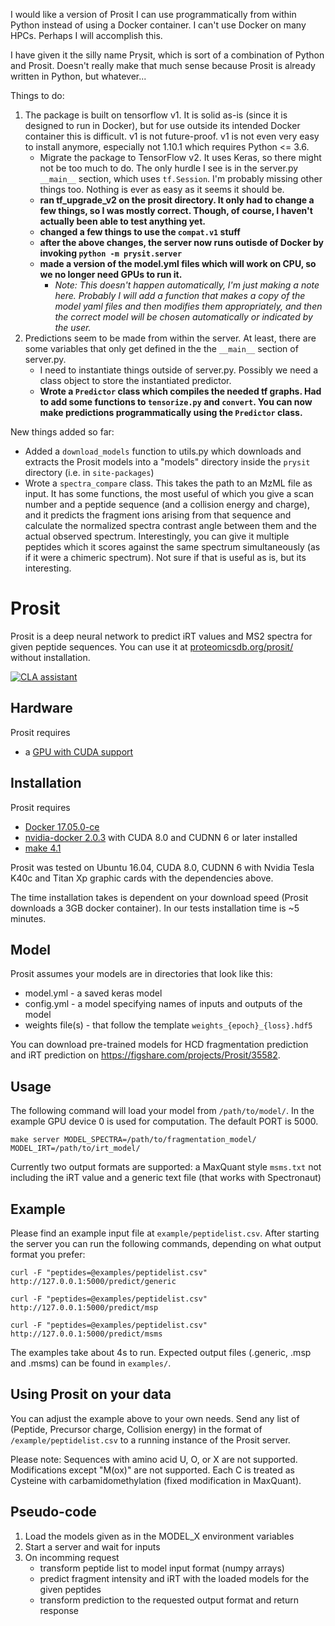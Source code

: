 I would like a version of Prosit I can use programmatically from within Python instead of 
using a Docker container. I can't use Docker on many HPCs. Perhaps I will accomplish this.

I have given it the silly name Prysit, which is sort of a combination of Python and Prosit. Doesn't really make 
that much sense because Prosit is already written in Python, but whatever...

Things to do:

1. The package is built on tensorflow v1. It is solid as-is (since it is designed to run in Docker), but for 
   use outside its intended Docker container this is difficult. v1 is not future-proof. v1 is not even very 
   easy to install anymore, especially not 1.10.1 which requires Python <= 3.6.
   - Migrate the package to TensorFlow v2. It uses Keras, so there might not be too much to do.
   The only hurdle I see is in the server.py `__main__` section, which uses `tf.Session`. I'm probably 
     missing other things too. Nothing is ever as easy as it seems it should be.
   - **ran tf_upgrade_v2 on the prosit directory. It only had to change a few things, so I was mostly 
     correct. Though, of course, I haven't actually been able to test anything yet.**
   - **changed a few things to use the `compat.v1` stuff**
   - **after the above changes, the server now runs outisde of Docker by invoking `python -m prysit.server`**
   - **made a version of the model.yml files which will work on CPU, so we no longer need GPUs to run it.**
      - *Note: This doesn't happen automatically, I'm just making a note here. Probably I will add a function that 
       makes a copy of the model yaml files and then modifies them appropriately, and then the correct model 
       will be chosen automatically or indicated by the user.*
2. Predictions seem to be made from within the server. At least, there are some variables that only get defined
in the the `__main__` section of server.py.
   - I need to instantiate things outside of server.py. Possibly we need a class object to store the 
   instantiated predictor.
   - **Wrote a `Predictor` class which compiles the needed tf graphs. Had to add some functions to `tensorize.py`
   and `convert`. You can now make predictions programmatically using the `Predictor` class.**

New things added so far:
- Added a `download_models` function to utils.py which downloads and extracts the Prosit models into a "models"
directory inside the `prysit` directory (i.e. in `site-packages`)
- Wrote a `spectra_compare` class. This takes the path to an MzML file as input. It has some functions, the most useful
  of which you give a scan number and a peptide sequence (and a collision energy and charge), and it predicts the 
  fragment ions arising from that sequence and calculate the normalized spectra contrast angle between them and the
  actual observed spectrum. Interestingly, you can give it multiple peptides which it scores against the same spectrum
  simultaneously (as if it were a chimeric spectrum). Not sure if that is useful as is, but its interesting.

# Prosit

Prosit is a deep neural network to predict iRT values and MS2 spectra for given peptide sequences. 
You can use it at [proteomicsdb.org/prosit/](http://www.proteomicsdb.org/prosit/) without installation.

[![CLA assistant](https://cla-assistant.io/readme/badge/kusterlab/prosit)](https://cla-assistant.io/kusterlab/prosit)

## Hardware

Prosit requires

- a [GPU with CUDA support](https://developer.nvidia.com/cuda-gpus)


## Installation

Prosit requires

- [Docker 17.05.0-ce](https://docs.docker.com/install/)
- [nvidia-docker 2.0.3](https://github.com/NVIDIA/nvidia-docker) with CUDA 8.0 and CUDNN 6 or later installed
- [make 4.1](https://www.gnu.org/software/make/)

Prosit was tested on Ubuntu 16.04, CUDA 8.0, CUDNN 6 with Nvidia Tesla K40c and Titan Xp graphic cards with the dependencies above.

The time installation takes is dependent on your download speed (Prosit downloads a 3GB docker container). In our tests installation time is ~5 minutes.

## Model

Prosit assumes your models are in directories that look like this:

- model.yml - a saved keras model
- config.yml - a model specifying names of inputs and outputs of the model
- weights file(s) - that follow the template `weights_{epoch}_{loss}.hdf5`

You can download pre-trained models for HCD fragmentation prediction and iRT prediction on https://figshare.com/projects/Prosit/35582.

## Usage

The following command will load your model from `/path/to/model/`.
In the example GPU device 0 is used for computation. The default PORT is 5000.

    make server MODEL_SPECTRA=/path/to/fragmentation_model/ MODEL_IRT=/path/to/irt_model/

Currently two output formats are supported: a MaxQuant style `msms.txt` not including the iRT value and a generic text file (that works with Spectronaut)

## Example

Please find an example input file at `example/peptidelist.csv`. After starting the server you can run the following commands, depending on what output format you prefer:

    curl -F "peptides=@examples/peptidelist.csv" http://127.0.0.1:5000/predict/generic

    curl -F "peptides=@examples/peptidelist.csv" http://127.0.0.1:5000/predict/msp

    curl -F "peptides=@examples/peptidelist.csv" http://127.0.0.1:5000/predict/msms

The examples take about 4s to run. Expected output files (.generic, .msp and .msms) can be found in `examples/`.

## Using Prosit on your data

You can adjust the example above to your own needs. Send any list of (Peptide, Precursor charge, Collision energy) in the format of `/example/peptidelist.csv` to a running instance of the Prosit server.

Please note: Sequences with amino acid U, O, or X are not supported. Modifications except "M(ox)" are not supported. Each C is treated as Cysteine with carbamidomethylation (fixed modification in MaxQuant).

## Pseudo-code

1. Load the models given as in the MODEL\_X environment variables
2. Start a server and wait for inputs
3. On incomming request
    * transform peptide list to model input format (numpy arrays)
    * predict fragment intensity and iRT with the loaded models for the given peptides
    * transform prediction to the requested output format and return response
